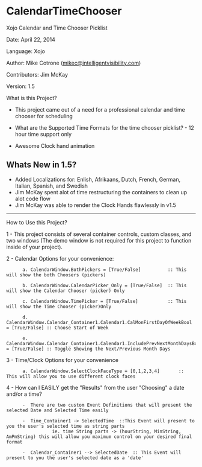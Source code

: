 CalendarTimeChooser
===================

Xojo Calendar and Time Chooser Picklist

Date:           April 22, 2014

Language:       Xojo

Author:         Mike Cotrone (mikec@intelligentvisibility.com)

Contributors:   Jim McKay

Version:        1.5


What is this Project?

  - This project came out of a need for a professional calendar and time chooser for scheduling
  
  - What are the Supported Time Formats for the time chooser picklist?
        - 12 hour time support only
        
  - Awesome Clock hand animation


Whats New in 1.5?
-----------------
- Added Localizations for: Enlish, Afrikaans, Dutch, French, German, Italian, Spanish, and Swedish
- Jim McKay spent alot of time restructuring the containers to clean up alot code flow
- Jim McKay was able to render the Clock Hands flawlessly in v1.5

------------------------

How to Use this Project?

1 - This project consists of several container controls, custom classes, and two windows (The demo window is not required for this project to function inside of your project).

2 - Calendar Options for your convenience:
          
          a. CalendarWindow.BothPickers = [True/False]          :: This will show the both Choosers (pickers)
          
          b. CalendarWindow.CalendarPicker_Only = [True/False]  :: This will show the Calendar Chooser (picker) Only
          
          c. CalendarWindow.TimePicker = [True/False]           :: This will show the Time Chooser (picker)Only
          
          d. CalendarWindow.Calendar_Container1.Calendar1.CalMonFirstDayOfWeekBool = [True/False] :: Choose Start of Week
          
          e. CalendarWindow.Calendar_Container1.Calendar1.IncludePrevNextMonthDaysBool  = [True/False] :: Toggle Showing the Next/Previous Month Days
        
          
3 - Time/Clock Options for your convenience
          
          a. CalendarWindow.SelectClockFaceType = [0,1,2,3,4]       :: This will allow you to use different clock faces

4 - How can I EASILY get the "Results" from the user "Choosing" a date and/or a time?
         
          -  There are two custom Event Definitions that will present the selected Date and Selected Time easily

          -  Time_Container1 -> SelectedTime  ::This Event will present to you the user's selected time as string parts 
                     ie. time String parts -> (hourString, MinString, AmPmString) this will allow you maximum control on your desired final format

          -  Calendar_Container1 --> SelectedDate  :: This Event will present to you the user's selected date as a 'date'
